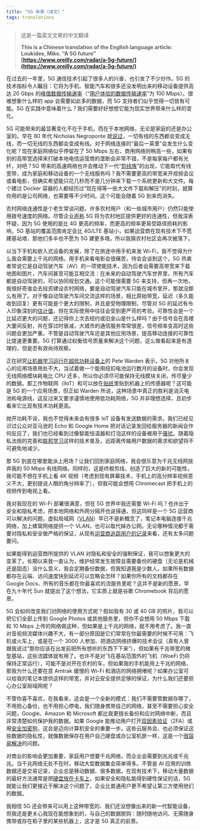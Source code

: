 ```yaml
---
title: "5G 未来（译文）"
tags: translations
---
```


>这是一篇英文文章的中文翻译
>
>**This is a Chinese translation of the English language article:<br>**
>**Loukides, Mike. “A 5G future”<br>**
>**[https://www.oreilly.com/radar/a-5g-future/](https://www.oreilly.com/radar/a-5g-future/)**

在过去的一年里，5G 通信技术引起了很多人的兴奋，也引发了不少炒作。5G 的技术指标令人瞩目：它将为手机、智能汽车和很多还没发明出来的移动设备提供高达 20 Gbps 的[峰值数据传输速率](https://www.etsi.org/technologies/5g)（“[用户体验的数据传输速率](https://5gobservatory.eu/info-deployments/5g-performance/)”为 100 Mbps）。很难想象什么样的 app 会需要如此多的数据，而 5G 支持者们似乎觉得一切皆有可能。5G 在实践中意味着什么？我们需要好好想想它能为现实世界带来什么样的变化。

<!--more-->

5G 可能带来的最显著变化不在于手机，而在于本地网络，无论是家庭的还是办公室的。早在 80 年代 Nicholas Negroponte 就[说过](https://books.google.com/books?id=McBUx67rw7wC&pg=PA338&lpg=PA338&dq=negroponte+everything+wired+will+become+wireless,+and+everything+wireless+will+become+wired.&source=bl&ots=cJTyDDyWhR&sig=ACfU3U14LnXEcU_lGE6lm5jHFk30-mCQ1w&hl=en&sa=X&ved=2ahUKEwiRsZOD7-DlAhWsuFkKHZg9CqwQ6AEwBXoECAkQAQ#v=onepage&q=negroponte%20everything%20wired%20will%20become%20wireless%2C%20and%20everything%20wireless%20will%20become%20wired.&f=false)，一切有线的东西都会变成无线，而一切无线的东西都会变成有线。对于网络连接的“最后一英里”会发生什么变化呢？现在家庭网络似乎停留在了 50 Mbps 左右，商用网络则稍高一些，如果有别的高带宽选择来打破本地电信运营商的垄断会非常不错，不是每家每户都有光纤，对吧？5G 带来的高速网络也许会推动下一代“[剪线族](https://en.wikipedia.org/wiki/Cord-cutting)”的出现，它能取代有线宽带，成为家庭和移动设备的一个无线服务吗？我不需要更高的带宽来开视频会议或看电影，但确实希望能只花几秒而不是几分钟来下载一个系统更新和大文件。每个建过 Docker 容器的人都经历过“现在得等一些大文件下载和解压”的时刻，就算你用的是公司网络，也需要等不少时间。这个可能会随着 5G 到来而消失。

农村网络连通性是个老生常谈问题，许多农村用户（和一些城市用户）仍然只能使用拨号速度的网络。尽管企业[声称](https://www.zdnet.com/article/the-realities-of-rural-5g-deployment-in-the-us/) 5G 将为农村地区提供更好的连通性，但我深表怀疑，因为 5G 使用的是比 4G 更高的频率，而更高的频率更易受路径损耗的影响，5G 基站的覆盖范围肯定会比 4G/LTE 基站小，如果运营商在现有技术下不愿建基站塔，那他们多半也不愿为 5G 建更多塔。所以我猜农村社区会再次被落下。

以当下手机和嵌入式设备的发展，除了在旅途中用手机来发 Wi-Fi，我不觉得为什么我会需要上千兆的网络。用手机来看电影会很痛苦，待会会谈到这个。5G 热衷者常说它是自动驾驶汽车（AV）的一项使能技术，因为后者会需要高带宽来下载地图和图片，汽车间甚至可能互相交流：在未来的自动驾驶汽车世界里，所有汽车都是自动驾驶的，可以协同规划交通。这个可能很需要 5G 来支持，但再一次地，我很好奇谁会去投资建设农村网络，要是自动驾驶汽车只能在城市里开，那就没那么有用了。对于像自动驾驶汽车间交流这样的场景，相比原始带宽，延迟（多久能收到回复）更有可能是个更大的限制，并且是受物理限制，尽管对 5G 的延迟有令人印象深刻的[估计值](http://www.techplayon.com/5g-nr-control-plane-latency-calculations/)，但在实际使用中往往会受到更严苛的考验。可靠性会是一个比延迟更大的问题，还记得你上次去纽约或旧金山是什么样吗？由于信号会在高楼大厦间反射，并在穿过时衰减，大城市的通信服务常常很差，信号频率变高时这些问题会更加严重。不管是自动驾驶汽车还是其他应用场景，提高移动连接的可靠性比提速更重要。5G 打算通过权衡信号质量来解决这个问题，这么做看起来是有道理的，但是否有效尚待观察。

正在研究[让机器学习运行在超低功耗设备上](https://learning.oreilly.com/library/view/tinyml/9781492052036/)的 Pete Warden 表示，5G 对他所关心的应用场景用处不大，当试着做一个能用纽扣电池运行数月的设备时，你会发现无线网络模块耗电比 CPU 还多，所以你必须尽可能保持无线模块关闭，传尽量少的数据。那工作物联网（lloT）和可以放在[贴纸](https://www.oreilly.com/radar/tinyml-the-challenges-and-opportunities-of-low-power-ml-applications/)里贴到机器上的传感器呢？这可能是 5G 的一个应用场景，但正如 Warden 所说，这种场景中真正的胜利是消灭电池和电源线，这反过来又要求谨慎地使用低功耗网络，5G 并非理想选择，且初步看来它比现有技术功耗更高。

抛开功耗不谈，我也不觉得未来会有很多 loT 设备有发送数据的需求。我们已经见识过公众对亚马逊的 Echo 和 Google Home 把对话记录发回给服务器的新闻会作何反应了，我们也已经看到过像智能恒温器和灯泡这样的设备被用于[骚扰](https://www.nytimes.com/2018/06/23/technology/smart-home-devices-domestic-abuse.html)。随着隐私法规的完善和[联邦学习](https://ai.googleblog.com/2017/04/federated-learning-collaborative.html)这样的技术普及，远距离传输用户数据的需求和欲望将不可避免地减少。

那 5G 到底在哪里能派上用场？让我们回到家庭网络，我会很乐意为千兆无线网放弃我的 50 Mbps 有线网络。同样的，这是终极剪线，创造了巨大的新的可能性，我可能不想在手机上看 4K 视频（考虑到现有屏幕技术，手机上的高分辨率视频意义不大，更别提说人眼的角分辨率了），但我可能会想用 Chromecast 把手机上的视频传到电视上看。

我对我现在的 Wi-Fi 部署很满意，但在 5G 世界中我还需要 Wi-Fi 吗？也许出于安全和隐私考虑，把本地网络和外网分隔开也说得通，但这同样是一个 5G 运营商可以解决的问题，虚拟局域网（[VLAN](https://en.wikipedia.org/wiki/Virtual_LAN)）早已不是新概念了，笔记本电脑连接千兆网络，加上蜂窝网络提供一个 VLAN，也可以取代掉办公网。无论哪种情况都于需要对隐私和安全做严格的保证，从现有[运营商追踪用户的记录](https://www.privacypolicies.com/blog/isp-tracking-you/)来看，还有太多问题要问。

如果能得到运营商所提供的 VLAN 对隐私和安全的强制保证，我可以想象更大的变革了。长期以来我一直认为，维护经常发生故障且需要备份的硬盘（无论是机械还是固态）没什么意义，我会定期备份数据，但我知道我是少数人。如果所有数据都存在云端、访问速度快到延迟可以忽略会怎样？如果你所有的文档都存在 Google Docs、所有的音乐都在你最喜欢的流服务里呢？这并不是新的愿景，早在九十年代 Sun 就提出了这个想法，它实质上就是谷歌 Chromebook 背后的愿景。

5G 会如何改变我们对网络的使用方式呢？假如我有 30 或 40 GB 的照片，我可以把它们全部上传到 Google Photos 或其他服务里，但你不会想用 50 Mbps 下载和 10 Mbps 上传的网络做这种，但如果是上千兆的网络，就不用考虑了。我一直对音视频流媒体兴趣不大，有一部分原因是它们常常在你最需要的时候不可用：飞机或火车上，或是在一个 3000 人参加、把酒店网络挤爆的技术会议（真有人曾跟我说过“那你应该在出发前把所有想听的东西下下来”），但如果有千兆带宽的微型基站，这些流媒体就有用了。也许不是对飞在基站范围外的飞机（WoeFi 仍将保持正常运行），可能不是对开在农村的车，但如果我的手机能用上千兆的网络，那我为什么还要在意 Amtrak 缓慢的 Wi-Fi 和酒店的网络拥堵呢？如果办公室可以给我的笔记本提供这样的带宽，并对云安全提供足够的保证，为什么我们还要担心办公室局域网呢？

不管你喜不喜欢，在我看来，这会是一个全新的模式：我们不需要管数据存哪了，不用担心备份，也不用担心停电，我们随身携带自己的网络，甚至不需要担心安全问题，Google、Amazon 和 Microsoft 都比我更擅长备份和应对网络中断，而且非常清楚如何保护我的数据。如果 Google 能推动用户打开[双因素验证](https://authy.com/what-is-2fa/)（2FA）或用[安全加密狗](https://www.extremetech.com/computing/274067-google-eliminated-phishing-by-giving-all-85000-employees-usb-security-keys)，这会是迈向计算机安全的重要一步。这些云服务会、也必须保证这些数据的隐私性，就像数据保存在用户自己硬盘或办公室机房一样，这是一个[很容易解决](https://en.wikipedia.org/wiki/FBI–Apple_encryption_dispute)的问题。

对商业的影响会更加重要，家庭用户想要千兆网络，而企业会需要到兆兆或千兆兆。当千兆网络无处不在时，移动大型数据集会简单得多。不管是 AI 应用的训练数据还是交易记录，企业总是移动数据、很多数据，在现有技术下，移动大量数据的最好方法通常是把[硬盘放在卡车上](https://aws.amazon.com/snowmobile/)，如果安全和隐私能得到硬性保证的话，5G 就能让我们更接近于解决这个问题了，企业比普通用户更不希望让第三方使用他们的数据。

我相信 5G 还会带来可以用上这种带宽的、我们还没想像出来的新一代智能设备，但我还是更关心我现在能想象到的，与自己的数据脱钩：随时随地访问、无需随身携带或存在柜子里的某些机器上，这才是 5G 真正的前景。